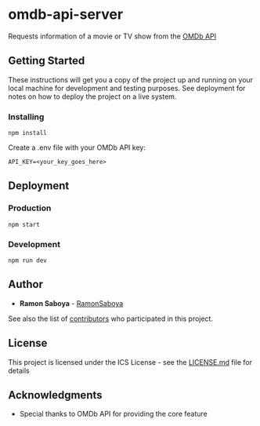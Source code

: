 # omdb-api-server

Requests information of a movie or TV show from the [OMDb API](http://omdbapi.com/)

## Getting Started

These instructions will get you a copy of the project up and running on your local machine for development and testing purposes. See deployment for notes on how to deploy the project on a live system.

### Installing

```
npm install
```

Create a .env file with your OMDb API key:
```
API_KEY=<your_key_goes_here>
```

## Deployment

### Production

```
npm start
```

### Development

```
npm run dev
```

## Author

* **Ramon Saboya** - [RamonSaboya](https://github.com/RamonSaboya)

See also the list of [contributors](https://github.com/omdb-server/contributors) who participated in this project.

## License

This project is licensed under the ICS License - see the [LICENSE.md](LICENSE.md) file for details

## Acknowledgments

* Special thanks to OMDb API for providing the core feature
